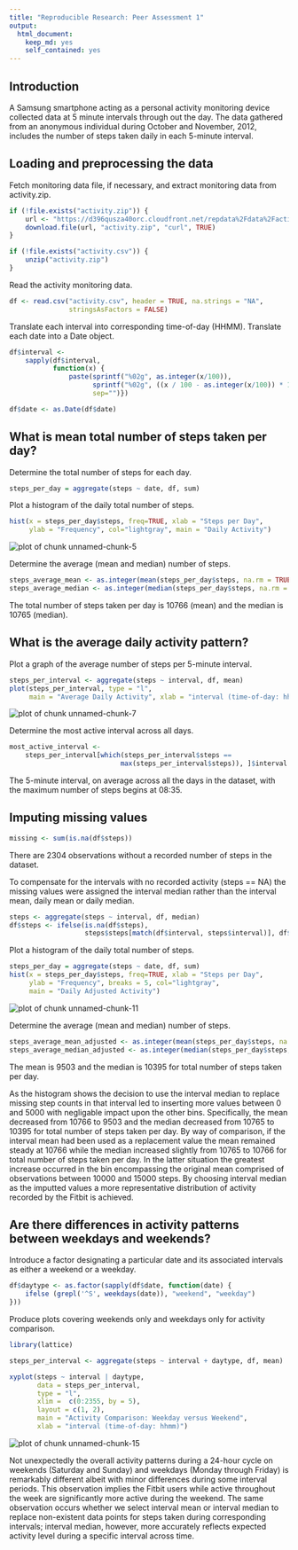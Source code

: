 ```yaml
---
title: "Reproducible Research: Peer Assessment 1"
output: 
  html_document:
    keep_md: yes
    self_contained: yes
---
```


## Introduction

A Samsung smartphone acting as a personal activity monitoring device collected
data at 5 minute intervals through out the day. The data gathered from an
anonymous individual during October and November, 2012, includes the number of 
steps taken daily in each 5-minute interval.

## Loading and preprocessing the data

Fetch monitoring data file, if necessary, and extract monitoring data from 
activity.zip.


```r
if (!file.exists("activity.zip")) {
    url <- "https://d396qusza40orc.cloudfront.net/repdata%2Fdata%2Factivity.zip"
    download.file(url, "activity.zip", "curl", TRUE)
}

if (!file.exists("activity.csv")) {
    unzip("activity.zip")
}
```

Read the activity monitoring data.


```r
df <- read.csv("activity.csv", header = TRUE, na.strings = "NA", 
               stringsAsFactors = FALSE)
```

Translate each interval into corresponding time-of-day (HHMM). Translate each
date into a Date object.


```r
df$interval <- 
    sapply(df$interval, 
           function(x) {
               paste(sprintf("%02g", as.integer(x/100)), 
                     sprintf("%02g", ((x / 100 - as.integer(x/100)) * 100)), 
                     sep="")})

df$date <- as.Date(df$date)
```

## What is mean total number of steps taken per day?

Determine the total number of steps for each day.


```r
steps_per_day = aggregate(steps ~ date, df, sum)
```

Plot a histogram of the daily total number of steps.


```r
hist(x = steps_per_day$steps, freq=TRUE, xlab = "Steps per Day", 
     ylab = "Frequency", col="lightgray", main = "Daily Activity")
```

![plot of chunk unnamed-chunk-5](figure/unnamed-chunk-5-1.png) 

Determine the average (mean and median) number of steps.


```r
steps_average_mean <- as.integer(mean(steps_per_day$steps, na.rm = TRUE))
steps_average_median <- as.integer(median(steps_per_day$steps, na.rm = TRUE))
```

The total number of steps taken per day is 10766 (mean) and the
median is 10765 (median).

## What is the average daily activity pattern?

Plot a graph of the average number of steps per 5-minute interval.


```r
steps_per_interval <- aggregate(steps ~ interval, df, mean)
plot(steps_per_interval, type = "l", 
     main = "Average Daily Activity", xlab = "interval (time-of-day: hhmm)")
```

![plot of chunk unnamed-chunk-7](figure/unnamed-chunk-7-1.png) 

Determine the most active interval across all days.


```r
most_active_interval <- 
    steps_per_interval[which(steps_per_interval$steps ==  
                            max(steps_per_interval$steps)), ]$interval
```

The 5-minute interval, on average across all the days in the dataset, with the
maximum number of steps begins at 
08:35.

## Imputing missing values


```r
missing <- sum(is.na(df$steps))
```

There are 2304 observations without a recorded number of steps in the 
dataset.

To compensate for the intervals with no recorded activity (steps == NA) the 
missing values were assigned the interval median rather than the interval mean, 
daily mean or daily median.


```r
steps <- aggregate(steps ~ interval, df, median)
df$steps <- ifelse(is.na(df$steps), 
                   steps$steps[match(df$interval, steps$interval)], df$steps)
```

Plot a histogram of the daily total number of steps.


```r
steps_per_day = aggregate(steps ~ date, df, sum)
hist(x = steps_per_day$steps, freq=TRUE, xlab = "Steps per Day", 
     ylab = "Frequency", breaks = 5, col="lightgray", 
     main = "Daily Adjusted Activity")
```

![plot of chunk unnamed-chunk-11](figure/unnamed-chunk-11-1.png) 

Determine the average (mean and median) number of steps.


```r
steps_average_mean_adjusted <- as.integer(mean(steps_per_day$steps, na.rm = TRUE))
steps_average_median_adjusted <- as.integer(median(steps_per_day$steps, na.rm = TRUE))
```

The mean is 9503 and the median is 10395 for total number of steps taken per day.

As the histogram shows the decision to use the interval median to replace missing step counts in that interval led to inserting more values between 0 and 5000 with negligable impact upon the other bins. Specifically, the mean decreased from 10766 to 9503 and the median decreased from 10765 to 10395 for total number of steps taken per day. By way of comparison, if the interval mean had been used as a replacement value the mean remained steady at 10766 while the median increased slightly from 10765 to 10766 for total number of steps taken per day. In the latter situation the greatest increase occurred in the bin encompassing the original mean comprised of observations between 10000 and 15000 steps. By choosing interval median as the imputted values a more representative distribution of activity recorded by the Fitbit is achieved.

## Are there differences in activity patterns between weekdays and weekends?

Introduce a factor designating a particular date and its associated intervals as either a weekend or a weekday.


```r
df$daytype <- as.factor(sapply(df$date, function(date) {
    ifelse (grepl('^S', weekdays(date)), "weekend", "weekday")
}))
```



Produce plots covering weekends only and weekdays only for activity comparison.


```r
library(lattice)

steps_per_interval <- aggregate(steps ~ interval + daytype, df, mean)

xyplot(steps ~ interval | daytype,
       data = steps_per_interval,
       type = "l",
       xlim =  c(0:2355, by = 5),
       layout = c(1, 2),
       main = "Activity Comparison: Weekday versus Weekend",
       xlab = "interval (time-of-day: hhmm)")
```

![plot of chunk unnamed-chunk-15](figure/unnamed-chunk-15-1.png) 

Not unexpectedly the overall activity patterns during a 24-hour cycle on weekends (Saturday and Sunday) and weekdays (Monday through Friday) is remarkably different albeit with minor differences during some interval periods. This observation implies the Fitbit users while active throughout the week are significantly more active during the weekend. The same observation occurs whether we select interval mean or interval median to replace non-existent data points for steps taken during corresponding intervals; interval median, however, more accurately reflects expected activity level during a specific interval across time.


